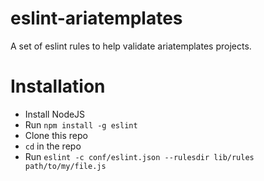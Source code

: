 eslint-ariatemplates
====================

A set of eslint rules to help validate ariatemplates projects.

Installation
============

* Install NodeJS
* Run `npm install -g eslint`
* Clone this repo
* `cd` in the repo
* Run `eslint -c conf/eslint.json --rulesdir lib/rules path/to/my/file.js`
